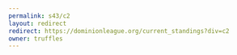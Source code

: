 ```yaml
---
permalink: s43/c2
layout: redirect
redirect: https://dominionleague.org/current_standings?div=c2
owner: truffles
---
```

